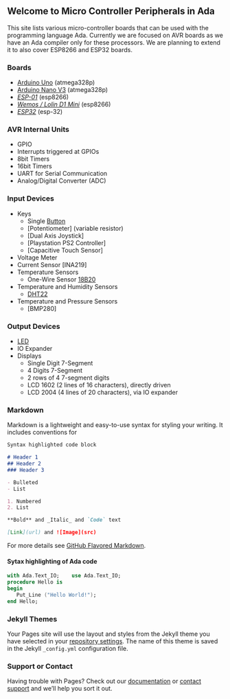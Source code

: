 ## Welcome to Micro Controller Peripherals in Ada

This site lists various micro-controller boards that can be used with the programming language Ada. Currently we are focused on AVR boards as we have an Ada compiler only for these processors.  We are planning to extend it to also cover ESP8266 and ESP32 boards.

### Boards

- [Arduino Uno](/boards/arduino_uno) (atmega328p)
- [Arduino Nano V3](/boards/arduino_nano) (atmega328p)
- [_ESP-01_](/boards/esp01) (esp8266)
- [_Wemos / Lolin D1 Mini_](/boards/wemos_d1_mini) (esp8266)
- [_ESP32_](/boards/esp32) (esp-32)

### AVR Internal Units

- GPIO
- Interrupts triggered at GPIOs
- 8bit Timers
- 16bit Timers
- UART for Serial Communication
- Analog/Digital Converter (ADC)

### Input Devices

- Keys
  - Single [Button](/input/button)
  - [Potentiometer] (variable resistor)
  - [Dual Axis Joystick]
  - [Playstation PS2 Controller]
  - [Capacitive Touch Sensor]
- Voltage Meter
- Current Sensor [INA219]
- Temperature Sensors 
  - One-Wire Sensor [18B20](/input/18b20)
- Temperature and Humidity Sensors
  - [DHT22](/input/dht22)
- Temperature and Pressure Sensors
  - [BMP280]


### Output Devices

- [LED](/output/LED.md)
- IO Expander
- Displays
  - Single Digit 7-Segment 
  - 4 Digits 7-Segment 
  - 2 rows of 4 7-segment digits
  - LCD 1602 (2 lines of 16 characters), directly driven
  - LCD 2004 (4 lines of 20 characters), via IO expander

### Markdown

Markdown is a lightweight and easy-to-use syntax for styling your writing. It includes conventions for

```markdown
Syntax highlighted code block

# Header 1
## Header 2
### Header 3

- Bulleted
- List

1. Numbered
2. List

**Bold** and _Italic_ and `Code` text

[Link](url) and ![Image](src)
```

For more details see [GitHub Flavored Markdown](https://guides.github.com/features/mastering-markdown/).

#### Sytax highlighting of Ada code
```ada
with Ada.Text_IO;    use Ada.Text_IO;
procedure Hello is
begin
   Put_Line ("Hello World!");
end Hello;
```
   
### Jekyll Themes

Your Pages site will use the layout and styles from the Jekyll theme you have selected in your [repository settings](https://github.com/RREE/mc_peripherals_in_ada/settings). The name of this theme is saved in the Jekyll `_config.yml` configuration file.

### Support or Contact

Having trouble with Pages? Check out our [documentation](https://help.github.com/categories/github-pages-basics/) or [contact support](https://github.com/contact) and we’ll help you sort it out.
